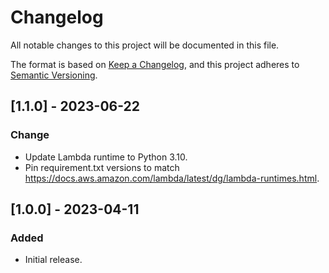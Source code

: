# Changelog

All notable changes to this project will be documented in this file.

The format is based on [Keep a Changelog](https://keepachangelog.com/en/1.1.0/), and this project adheres to [Semantic Versioning](https://semver.org/spec/v2.0.0.html).

## [1.1.0] - 2023-06-22
### Change
- Update Lambda runtime to Python 3.10.
- Pin requirement.txt versions to match https://docs.aws.amazon.com/lambda/latest/dg/lambda-runtimes.html.

## [1.0.0] - 2023-04-11
### Added
- Initial release.
